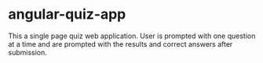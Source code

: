 # angular-quiz-app
This a single page quiz web application. User is prompted with one question at a time and are prompted with the results and correct answers after submission.
